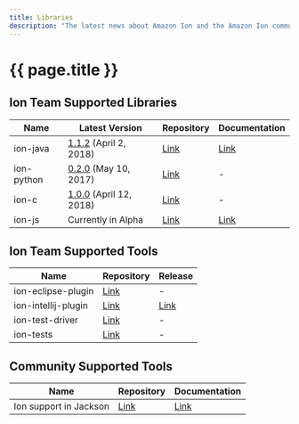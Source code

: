 ```yaml
---
title: Libraries
description: "The latest news about Amazon Ion and the Amazon Ion community."
---
```


# {{ page.title }}

## Ion Team Supported Libraries

| Name | Latest Version | Repository | Documentation |
|------|----------------|------|---------------|
| ion-java | [1.1.2](https://github.com/amzn/ion-java/releases/latest) (April 2, 2018) | [Link](https://github.com/amzn/ion-java) | [Link](https://www.javadoc.io/doc/software.amazon.ion/ion-java/) |
|ion-python | [0.2.0](https://github.com/amzn/ion-python/releases/latest) (May 10, 2017) | [Link](https://github.com/amzn/ion-python) | - |
| ion-c | [1.0.0](https://github.com/amzn/ion-c/releases/latest) (April 12, 2018) | [Link](https://github.com/amzn/ion-c) | - |
| ion-js | Currently in Alpha | [Link](https://github.com/amzn/ion-js) | [Link](https://amzn.github.io/ion-js/api/) |

## Ion Team Supported Tools

| Name | Repository | Release |
|------|------|---------|
| ion-eclipse-plugin | [Link](https://github.com/amzn/ion-eclipse-plugin) | - |
| ion-intellij-plugin | [Link](https://github.com/amzn/ion-intellij-plugin) | [Link](https://plugins.jetbrains.com/plugin/8409-amazon-ion-intellij-idea-plugin) |
| ion-test-driver | [Link](https://github.com/amzn/ion-test-driver) | - |
| ion-tests | [Link](https://github.com/amzn/ion-tests) | - |


## Community Supported Tools

| Name | Repository | Documentation |
|------|------------|---------------|
| Ion support in Jackson |  [Link](https://github.com/FasterXML/jackson-dataformats-binary/tree/master/ion) | [Link](http://fasterxml.github.io/jackson-dataformats-binary/javadoc/ion/2.9/) |
